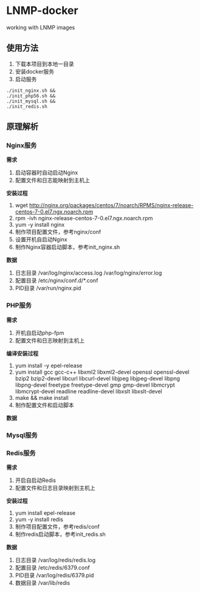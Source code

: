 # LNMP-docker
working with LNMP images

## 使用方法
1. 下载本项目到本地一目录
2. 安装docker服务
3. 启动服务
```shell
./init_nginx.sh &&
./init_php56.sh &&
./init_mysql.sh &&
./init_redis.sh
```

## 原理解析

### Nginx服务
**需求**
1. 启动容器时自动启动Nginx
2. 配置文件和日志能映射到主机上

**安装过程**
1. wget  http://nginx.org/packages/centos/7/noarch/RPMS/nginx-release-centos-7-0.el7.ngx.noarch.rpm
2. rpm -ivh nginx-release-centos-7-0.el7.ngx.noarch.rpm
3. yum -y install nginx
4. 制作项目配置文件，参考nginx/conf
5. 设置开机自启动Nginx
6. 制作Nginx容器启动脚本，参考init_nginx.sh

**数据**
1. 日志目录
/var/log/nginx/access.log
/var/log/nginx/error.log
2. 配置目录
/etc/nginx/conf.d/\*.conf
3. PID目录
/var/run/nginx.pid

### PHP服务
**需求**
1. 开机自启动php-fpm
2. 配置文件和日志映射到主机上

**编译安装过程**
1. yum install -y epel-release
2. yum install gcc gcc-c++ libxml2 libxml2-devel openssl openssl-devel bzip2 bzip2-devel libcurl libcurl-devel libjpeg libjpeg-devel libpng libpng-devel freetype freetype-devel gmp gmp-devel libmcrypt libmcrypt-devel readline readline-devel libxslt libxslt-devel 
3. make && make install 
4. 制作配置文件和启动脚本

**数据**


### Mysql服务

### Redis服务
**需求**
1. 开启自启动Redis
2. 配置文件和日志目录映射到主机上

**安装过程**
1. yum install epel-release
2. yum -y install redis
3. 制作项目配置文件，参考redis/conf
4. 制作redis启动脚本，参考init_redis.sh

**数据**
1. 日志目录
/var/log/redis/redis.log
2. 配置目录
/etc/redis/6379.conf
3. PID目录
/var/log/redis/6379.pid
4. 数据目录
/var/lib/redis
